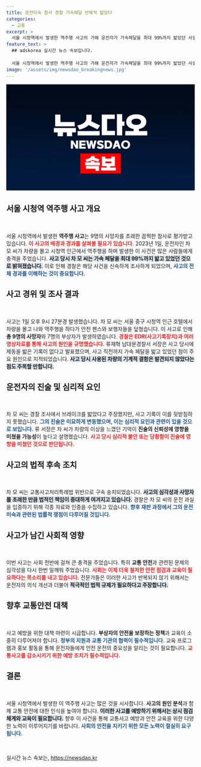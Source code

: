 ```yaml
---
title: 운전미숙 참사 경찰 가속페달 반복적 밟았다
categories:
  - 교통
excerpt: >
  서울 시청역에서 발생한 역주행 사고의 가해 운전자가 가속페달을 최대 99%까지 밟았던 사실이 밝혀졌습니다. 경찰 조사 결과, 브레이크는 전혀 작동하지 않았고, 운전자는 기억에 의존한 모순된 진술을 했습니다. 이 끔찍한 사고가 어떻게 일어났는지 그 뒤에 숨겨진 진실을 알아보세요!
feature_text: >
  ## adskorea 실시간 뉴스 속보입니다.

  서울 시청역에서 발생한 역주행 사고의 가해 운전자가 가속페달을 최대 99%까지 밟았던 사실이 밝혀졌습니다. 경찰 조사 결과, 브레이크는 전혀 작동하지 않았고, 운전자는 기억에 의존한 모순된 진술을 했습니다. 이 끔찍한 사고가 어떻게 일어났는지 그 뒤에 숨겨진 진실을 알아보세요!
image: '/assets/img/newsdao_breakingnews.jpg'
---
```


<p><img src="/assets/img/newsdao_breakingnews.jpg" alt="adskorea 속보" /></p>

<h2 data-ke-size="size26">서울 시청역 역주행 사고 개요</h2>

<p data-ke-size="size16">&nbsp;</p>

<p>서울 시청역에서 발생한 <b>역주행 사고</b>는 9명의 사망자를 초래한 끔찍한 참사로 평가받고 있습니다. <b><span style="color: #ee2323;">이 사고의 배경과 경과를 살펴볼 필요가 있습니다.</span></b> 2023년 1일, 운전자인 차 모 씨가 차량을 몰고 시청역 인근에서 역주행을 하며 발생한 이 사건은 많은 사람들에게 충격을 주었습니다. <b><span style="background-color: #21538527;">사고 당시 차 모 씨는 가속 페달을 최대 99%까지 밟고 있었던 것으로 밝혀졌습니다.</span></b> 이로 인해 경찰은 해당 사건을 신속하게 조사하게 되었으며, <b><span style="color: #1a5490;">사고의 전체 경과를 이해하는 것이 중요합니다.</span></b> </p>

<h2 data-ke-size="size26">사고 경위 및 조사 결과</h2>

<p data-ke-size="size16">&nbsp;</p>

<p>사고는 1일 오후 9시 27분경 발생했습니다. 차 모 씨는 서울 중구 시청역 인근 호텔에서 차량을 몰고 나와 역주행을 하다가 안전 펜스와 보행자들을 덮쳤습니다. 이 사고로 인해 <b>총 9명의 사망자</b>와 7명의 부상자가 발생하였습니다. <b><span style="color: #ee2323;">경찰은 EDR(사고기록장치)과 여러 영상자료를 통해 사고의 원인을 규명했습니다.</span></b> 류재혁 남대문경찰서 서장은 사고 당시에 제동을 밟은 기록이 없다고 발표했으며, 사고 직전까지 가속 페달을 밟고 있었던 점이 주요 원인으로 지적되었습니다. <b><span style="background-color: #21538527;">사고 당시 사용된 차량의 기계적 결함은 발견되지 않았다는 점도 주목할 만합니다.</span></b> </p>

<h2 data-ke-size="size26">운전자의 진술 및 심리적 요인</h2>

<p data-ke-size="size16">&nbsp;</p>

<p>차 모 씨는 경찰 조사에서 브레이크를 밟았다고 주장했지만, 사고 기록이 이를 뒷받침하지 못했습니다. <b><span style="color: #1a5490;">그의 진술은 미묘하게 변동했으며, 이는 심리적 요인과 관련이 있을 것으로 보입니다.</span></b> 류 서장은 차 씨가 차량의 이상을 느꼈던 기억이 <b>진술의 신뢰성에 영향을 미쳤을 가능성</b>이 높다고 설명했습니다. <b><span style="color: #ee2323;">사고 당시 심리적 불안 또는 당황함이 진술에 영향을 미쳤던 것으로 판단됩니다.</span></b></p>

<h2 data-ke-size="size26">사고의 법적 후속 조치</h2>

<p data-ke-size="size16">&nbsp;</p>

<p>차 모 씨는 교통사고처리특례법 위반으로 구속 송치되었습니다. <b><span style="background-color: #21538527;">사고의 심각성과 사망자를 초래한 만큼 법적인 책임이 중대하게 여겨지고 있습니다.</span></b> 경찰은 차 모 씨의 운전 과실을 입증하기 위해 각종 자료와 인증을 수집하고 있습니다. <b><span style="color: #1a5490;">향후 재판 과정에서 그의 운전 미숙과 관련된 법률적 쟁점이 다루어질 것입니다.</span></b> </p>

<h2 data-ke-size="size26">사고가 남긴 사회적 영향</h2>

<p data-ke-size="size16">&nbsp;</p>

<p>이번 사고는 사회 전반에 걸쳐 큰 충격을 주었습니다. 특히 <b>교통 안전</b>과 관련된 문제의 심각성을 다시 한번 일깨워 주었습니다. <b><span style="color: #ee2323;">사회는 이제 더욱 철저한 안전 점검과 교육이 필요하다는 목소리를 내고 있습니다.</span></b> 전문가들은 이러한 사고가 반복되지 않기 위해서는 운전자의 의식 개선과 더불어 <b><span style="background-color: #21538527;">적극적인 법적 규제가 필요하다고 주장합니다.</span></b></p>

<h2 data-ke-size="size26">향후 교통안전 대책</h2>

<p data-ke-size="size16">&nbsp;</p>

<p>사고 예방을 위한 대책 마련이 시급합니다. <b>부상자의 안전을 보장하는 정책</b>과 교육이 소중히 다루어져야 합니다. <b><span style="color: #1a5490;">정부의 지원과 교통 기관의 협력이 필수적입니다.</span></b> 교육 프로그램과 홍보 활동을 통해 운전자들에게 안전 운전의 중요성을 알리는 것이 필요합니다. <b><span style="color: #ee2323;">교통사고를 감소시키기 위한 예방 조치가 필수적입니다.</span></b></p>

<h2 data-ke-size="size26">결론</h2>

<p data-ke-size="size16">&nbsp;</p>

<p>서울 시청역에서 발생한 이 역주행 사고는 많은 것을 시사합니다. <b>사고의 원인 분석</b>과 함께 교통 안전에 대한 인식을 높여야 합니다. <b><span style="background-color: #21538527;">이러한 사고를 예방하기 위해서는 상시 점검 체계와 교육이 필요합니다.</span></b> 향후 이 사건을 통해 교통사고 예방과 안전 교육을 위한 다양한 노력이 이루어지기를 바랍니다. <b><span style="color: #1a5490;">사회의 안전을 지키기 위한 모든 노력이 절실히 요구됩니다.</span></b></p>

<p data-ke-size="size16">&nbsp;</p>
실시간 뉴스 속보는, <a href="https://newsdao.kr" rel="dofollow">https://newsdao.kr</a>


